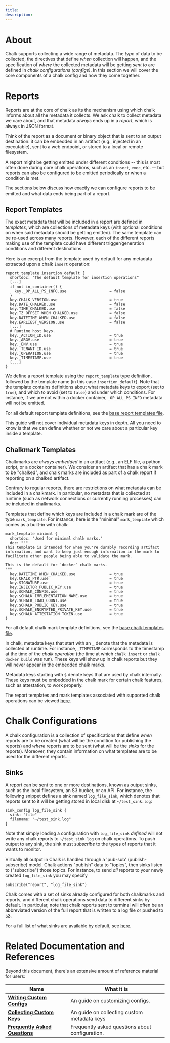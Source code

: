 ```yaml
---
title:
description:
---
```


# About

Chalk supports collecting a wide range of metadata. The _type_ of data to be
collected, the directives that define _when_ collection will happen, and
the specification of _where_ the collected metadata will be getting _sent to_
are defined in _chalk configurations (configs)_. In this section we will cover
the core components of a chalk config and how they come together.

# Reports

Reports are at the core of chalk as its the mechanism using which chalk informs
about all the metadata it collects. We ask chalk to collect metadata we care
about, and that metadata _always_ ends up in a _report_, which is always in
JSON format.

Think of the report as a document or binary object that is sent to an output
destination: it can be embedded in an artifact (e.g., injected in an
executable), sent to a web endpoint, or stored to a local or remote filesystem.

A report might be getting emitted under different conditions -- this is most
often done during core chalk operations, such as an `insert`, `exec`, etc.
-- but reports can also be configured to be emitted periodically or when a
condition is met.

The sections below discuss how exactly we can configure reports to be emitted
and what data ends being part of a report.

## Report Templates

The exact metadata that will be included in a report are defined in
_templates_, which are collections of metadata keys (with optional conditions
on when said metadata should be getting emitted). The same template can be
re-used across many reports. However, each of the different reports making
use of the template could have different trigger/generation conditions and
different destinations.

Here is an excerpt from the template used by default for any metadata extracted
upon a chalk `insert` operation:

```con4m
report_template insertion_default {
  shortdoc: "The default template for insertion operations"
  [...]
  if not in_container() {
    key._OP_ALL_PS_INFO.use                   = false
  }
  key.CHALK_VERSION.use                       = true
  key.DATE_CHALKED.use                        = false
  key.TIME_CHALKED.use                        = false
  key.TZ_OFFSET_WHEN_CHALKED.use              = false
  key.DATETIME_WHEN_CHALKED.use               = false
  key.EARLIEST_VERSION.use                    = false
  [...]
  # Runtime host keys.
  key._ACTION_ID.use                          = true
  key._ARGV.use                               = true
  key._ENV.use                                = true
  key._TENANT_ID.use                          = true
  key._OPERATION.use                          = true
  key._TIMESTAMP.use                          = true
  [...]
}
```

We define a report template using the `report_template` type definition,
followed by the template name (in this case `insertion_default`). Note that
the template contains definitions about what metadata keys to export (set to
`true`), and which to avoid (set to `false`) and under which conditions. For
instance, if we are not within a docker container, `_OP_ALL_PS_INFO` metadata
will not be emitted.

For all default report template definitions, see the
[base report templates file](https://github.com/crashappsec/chalk/blob/main/src/configs/base_report_templates.c4m).

This guide will not cover individual metadata keys in depth. All you need to
know is that we can define whether or not we care about a particular key inside
a template.

## Chalkmark Templates

Chalkmarks are _always embedded_ in an artifact (e.g., an ELF file, a python
script, or a docker container). We consider an artifact that has a chalk mark
to be "chalked", and chalk marks are included as part of a chalk report if
reporting on a chalked artifact.

Contrary to regular reports, there are restrictions on what metadata can be
included in a chalkmark. In particular, no metadata that is collected at
runtime (such as network connections or currently running processes) can be
included in chalkmarks.

Templates that define which keys are included in a chalk mark are of the type
`mark_template`. For instance, here is the "minimal" `mark_template` which
comes as a built-in with chalk:

```con4m
mark_template minimal {
  shortdoc: "Used for minimal chalk marks."
  doc: """
This template is intended for when you're durably recording artifact
information, and want to keep just enough information in the mark to
facilitate other people being able to validate the mark.

This is the default for `docker` chalk marks.
"""
  key.DATETIME_WHEN_CHALKED.use               = true
  key.CHALK_PTR.use                           = true
  key.SIGNATURE.use                           = true
  key.INJECTOR_PUBLIC_KEY.use                 = true
  key.$CHALK_CONFIG.use                       = true
  key.$CHALK_IMPLEMENTATION_NAME.use          = true
  key.$CHALK_LOAD_COUNT.use                   = true
  key.$CHALK_PUBLIC_KEY.use                   = true
  key.$CHALK_ENCRYPTED_PRIVATE_KEY.use        = true
  key.$CHALK_ATTESTATION_TOKEN.use            = true
}
```

For all default chalk mark template definitions, see the
[base chalk templates file](https://github.com/crashappsec/chalk/blob/main/src/configs/base_chalk_templates.c4m).

In chalk, metadata keys that start with an `_` denote that the metadata is
collected at runtime. For instance, `_TIMESTAMP` corresponds to the timestamp
at the time of the _chalk operation_ (the time at which `chalk insert` or
`chalk docker build` was run). These keys will show up in chalk reports but
they will never appear in the embedded chalk marks.

Metadata keys starting with `$` denote keys that are used by chalk internally.
These keys must be embedded in the chalk mark for certain chalk features, such
as attestation, to work properly.

The report templates and mark templates associated
with supported chalk operations can be viewed
[here](https://github.com/crashappsec/chalk/blob/main/src/configs/base_outconf.c4m).

# Chalk Configurations

A chalk configuration is a collection of specifications that define _when_
reports are to be created (what will be the condition for publishing the
reports) and _where_ reports are to be sent (what will be the _sinks_ for the
reports). Moreover, they contain information on what templates are to be used
for the different reports.

## Sinks

A report can be sent to one or more destinations, known as output sinks, such
as the local filesystem, an S3 bucket, or an API. For instance, the
following snippet defines a sink named `log_file_sink`, which denotes that
reports sent to it will be getting stored in local disk at `~/test_sink.log`:

```con4m
sink_config log_file_sink {
  sink: "file"
  filename: "~/test_sink.log"
}
```

Note that simply loading a configuration with `log_file_sink` _defined_ will
not write any chalk reports to `~/test_sink.log` on chalk operations. To push
output to any sink, the sink must _subscribe_ to the types of reports that it
wants to monitor.

Virtually all output in Chalk is handled through a 'pub-sub'
(publish-subscribe) model. Chalk actions "publish" data to "topics", then sinks
listen to ("subscribe") those topics. For instance, to send _all_ reports to
your newly created `log_file_sink` you may specify

```con4m
subscribe("report", "log_file_sink")
```

Chalk comes with a set of sinks already configured for both chalkmarks and
reports, and different chalk operations send data to different sinks by
default. In particular, note that chalk reports sent to terminal will often
be an abbreviated version of the full report that is written to a log file or
pushed to s3.

For a full list of what sinks are available by default, see
[here](https://github.com/crashappsec/chalk/blob/main/src/configs/base_sinkconfs.c4m).

# Related Documentation and References

Beyond this document, there's an extensive amount of reference material for users:

| Name                                                  | What it is                                      |
| ----------------------------------------------------- | ----------------------------------------------- |
| [**Writing Custom Configs**](./config-custom.md)      | An guide on customizing configs.                |
| [**Collecting Custom Keys**](./config-custom-keys.md) | An guide on collecting custom metadata keys     |
| [**Frequently Asked Questions**](./config-faq.md)     | Frequently asked questions about configuration. |
